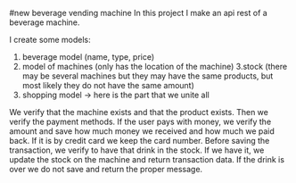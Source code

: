 #new beverage vending machine
In this project I make an api rest of a beverage machine.

I create some models:
1. beverage model (name, type, price)
2. model of machines (only has the location of the machine)
3.stock (there may be several machines but they may have the same products, but most likely they do not have the same amount)
4. shopping model -> here is the part that we unite all

We verify that the machine exists and that the product exists. Then we verify the payment methods.
If the user pays with money, we verify the amount and save how much money we received and how much we paid back.
If it is by credit card we keep the card number.
Before saving the transaction, we verify to have that drink in the stock.
If we have it, we update the stock on the machine and return transaction data.
If the drink is over we do not save and return the proper message.
